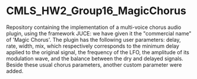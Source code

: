 # CMLS_HW2_Group16_MagicChorus

Repository containing the implementation of a multi-voice chorus audio plugin, using the framework JUCE: we have given it the "commercial name" of 'Magic Chorus'. 
The plugin has the following user parameters: delay, rate, width, mix, which respectively corresponds to the minimum delay applied to the original signal, the frequency of the LFO, the amplitude of its modulation wave, and the balance between the dry and delayed signals. 
Beside these usual chorus parameters, another custom parameter were added.
